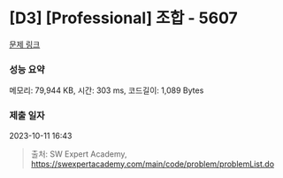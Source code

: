 # [D3] [Professional] 조합 - 5607 

[문제 링크](https://swexpertacademy.com/main/code/problem/problemDetail.do?contestProbId=AWXGKdbqczEDFAUo) 

### 성능 요약

메모리: 79,944 KB, 시간: 303 ms, 코드길이: 1,089 Bytes

### 제출 일자

2023-10-11 16:43



> 출처: SW Expert Academy, https://swexpertacademy.com/main/code/problem/problemList.do